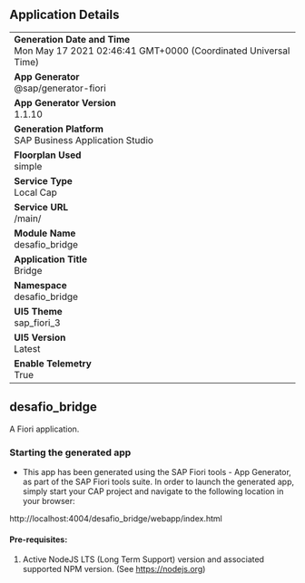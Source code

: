 ## Application Details
|               |
| ------------- |
|**Generation Date and Time**<br>Mon May 17 2021 02:46:41 GMT+0000 (Coordinated Universal Time)|
|**App Generator**<br>@sap/generator-fiori|
|**App Generator Version**<br>1.1.10|
|**Generation Platform**<br>SAP Business Application Studio|
|**Floorplan Used**<br>simple|
|**Service Type**<br>Local Cap|
|**Service URL**<br>/main/
|**Module Name**<br>desafio_bridge|
|**Application Title**<br>Bridge|
|**Namespace**<br>desafio_bridge|
|**UI5 Theme**<br>sap_fiori_3|
|**UI5 Version**<br>Latest|
|**Enable Telemetry**<br>True|

## desafio_bridge

A Fiori application.

### Starting the generated app

-   This app has been generated using the SAP Fiori tools - App Generator, as part of the SAP Fiori tools suite.  In order to launch the generated app, simply start your CAP project and navigate to the following location in your browser:

http://localhost:4004/desafio_bridge/webapp/index.html

#### Pre-requisites:

1. Active NodeJS LTS (Long Term Support) version and associated supported NPM version.  (See https://nodejs.org)



